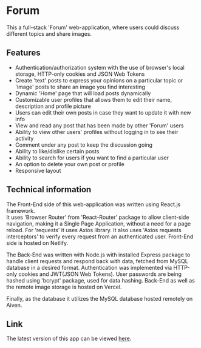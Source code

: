 # Forum

This a full-stack 'Forum' web-application, where users could discuss different topics and share images.


## Features

- Authentication/authorization system with the use of browser's local storage, HTTP-only cookies and JSON Web Tokens
- Create 'text' posts to express your opinions on a particular topic or 'image' posts to share an image you find interesting
- Dynamic 'Home' page that will load posts dynamically
- Customizable user profiles that allows them to edit their name, description and profile picture
- Users can edit their own posts in case they want to update it with new info
- View and read any post that has been made by other 'Forum' users
- Ability to view other users' profiles without logging in to see their activity
- Comment under any post to keep the discussion going
- Ability to like/dislike certain posts
- Ability to search for users if you want to find a particular user
- An option to delete your own post or profile
- Responsive layout


## Technical information

The Front-End side of this web-application was written using React.js framework.  
It uses 'Browser Router' from 'React-Router' package to allow client-side navigation, making it a Single Page Application, without a need for a page reload.
For 'requests' it uses Axios library. It also uses 'Axios requests interceptors' to verify every request from an authenticated user. 
Front-End side is hosted on Netlify.

The Back-End was written with Node.js with installed Express package to handle client requests and respond back with data, fetched from MySQL database in a desired format.
Authentication was implemented via HTTP-only cookies and JWT(JSON Web Tokens). User passwords are being hashed using 'bcrypt' package, used for data hashing.
Back-End as well as the remote image storage is hosted on Vercel.

Finally, as the database it utilizes the MySQL database hosted remotely on Aiven.


## Link

The latest version of this app can be viewed [here](https://srysis-forum.netlify.app/).